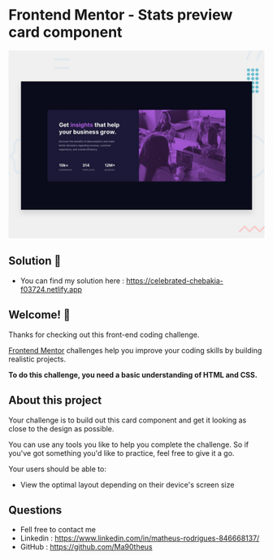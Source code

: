 # Frontend Mentor - Stats preview card component

![Design preview for the Stats preview card component coding challenge](./design/desktop-preview.jpg)

## Solution :vulcan_salute:
- You can find my solution here : https://celebrated-chebakia-f03724.netlify.app

## Welcome! 👋

Thanks for checking out this front-end coding challenge.

[Frontend Mentor](https://www.frontendmentor.io) challenges help you improve your coding skills by building realistic projects.

**To do this challenge, you need a basic understanding of HTML and CSS.**

## About this project

Your challenge is to build out this card component and get it looking as close to the design as possible.

You can use any tools you like to help you complete the challenge. So if you've got something you'd like to practice, feel free to give it a go.

Your users should be able to:

- View the optimal layout depending on their device's screen size



## Questions
- Fell free to contact me
- Linkedin : https://www.linkedin.com/in/matheus-rodrigues-846668137/
- GitHub : https://github.com/Ma90theus

